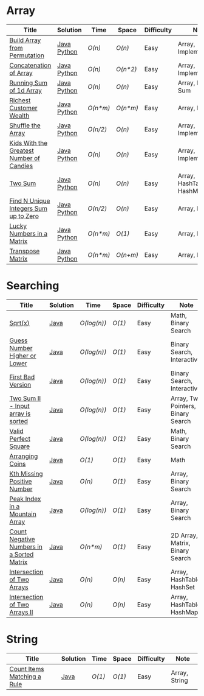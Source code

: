 # Array
|  Title                                                                                                                         | Solution                                                                                                                       | Time              | Space                   | Difficulty           | Note                                 |
|  ----------------------------------------------------------------------------------------------------------------------------- |--------------------------------------------------------------------------------------------------------------------------------| ----------------- | ------------------------| ---------------------| -------------------------------------|
|  [Build Array from Permutation](https://leetcode.com/problems/build-array-from-permutation/)                                   | [Java](./Arrays/Build-Array-from-Permutation.java)  [Python](./Arrays/Build-Array-from-Permutation.py)                         | _O(n)_            | _O(n)_                  | Easy                 | Array, Implementation                |
|  [Concatenation of Array](https://leetcode.com/problems/concatenation-of-array/)                                               | [Java](./Arrays/Concatenation-of-Array.java)  [Python](./Arrays/Concatenation-of-Array.py)                                     | _O(n)_            | _O(n*2)_                | Easy                 | Array, Implementation                |
|  [Running Sum of 1d Array](https://leetcode.com/problems/running-sum-of-1d-array/)                                             | [Java](./Arrays/Running-sum-of-1d-array.java)  [Python](./Arrays/Running-sum-of-1d-array.py)                                   | _O(n)_            | _O(n)_                  | Easy                 | Array, Prefix Sum                    |
|  [Richest Customer Wealth](https://leetcode.com/problems/richest-customer-wealth/)                                             | [Java](./Arrays/Richest-Customer-Wealth.java)  [Python](./Arrays/Richest-Customer-Wealth.py)                                   | _O(n*m)_          | _O(n*m)_                | Easy                 | Array, Matrix                        |
|  [Shuffle the Array](https://leetcode.com/problems/shuffle-the-array/)                                                         | [Java](./Arrays/Shuffle-the-Array.java)  [Python](./Arrays/Richest-Customer-Wealth.py)                                         | _O(n/2)_          | _O(n)_                  | Easy                 | Array, Implementation                |
|  [Kids With the Greatest Number of Candies](https://leetcode.com/problems/kids-with-the-greatest-number-of-candies/)           | [Java](./Arrays/Kids-With-the-Greatest-Number-of-Candies.java)  [Python](./Arrays/Kids-With-the-Greatest-Number-of-Candies.py) | _O(n)_            | _O(n)_                  | Easy                 | Array, Implementation                |
|  [Two Sum](https://leetcode.com/problems/two-sum/)                                                                             | [Java](./Arrays/Two-Sum.java)  [Python](./Arrays/Two-Sum.py)                                                                   | _O(n)_            | _O(n)_                  | Easy                 | Array, HashTable, HashMap            |
|  [Find N Unique Integers Sum up to Zero](https://leetcode.com/problems/find-n-unique-integers-sum-up-to-zero/)                 | [Java](./Arrays/Find-N-Unique-Integers-Sum-up-to-Zero.java)  [Python](./Arrays/Find-N-Unique-Integers-Sum-up-to-Zero.py)       | _O(n/2)_          | _O(n)_                  | Easy                 | Array, Math                          |
|  [Lucky Numbers in a Matrix](https://leetcode.com/problems/lucky-numbers-in-a-matrix/)                                         | [Java](./Arrays/Lucky-Numbers-in-a-Matrix.java)  [Python](./Arrays/Lucky-Numbers-in-a-Matrix.py)                               | _O(n*m)_          | _O(1)_                  | Easy                 | Array, Matrix                        |
|  [Transpose Matrix](https://leetcode.com/problems/transpose-matrix/)                                                           | [Java](./Arrays/Transpose-Matrix.java)  [Python](./Arrays/Transpose-Matrix.py)                                                 | _O(n*m)_          | _O(n+m)_                | Easy                 | Array, Matrix                        |







# Searching
|  Title                                                                                                                         | Solution                                                                                                          | Time              | Space                    | Difficulty           | Note                                 |
|  ----------------------------------------------------------------------------------------------------------------------------- | ----------------------------------------------------------------------------------------------------------------- | ----------------- | ------------------------ | ---------------------| -------------------------------------|
|  [Sqrt(x)](https://leetcode.com/problems/sqrtx/)                                                                               | [Java](./Searching/Sqrt(x).java)                                                                                  | _O(log(n))_       | _O(1)_                   | Easy                 | Math, Binary Search                  |
|  [Guess Number Higher or Lower](https://leetcode.com/problems/guess-number-higher-or-lower/)                                   | [Java](./Searching/Guess-Number-Higher-or-Lower.java)                                                             | _O(log(n))_       | _O(1)_                   | Easy                 | Binary Search, Interactive           |
|  [First Bad Version](https://leetcode.com/problems/first-bad-version/)                                                         | [Java](./Searching/First-Bad-Version.java)                                                                        | _O(log(n))_       | _O(1)_                   | Easy                 | Binary Search, Interactive           |
|  [Two Sum II - Input array is sorted](https://leetcode.com/problems/two-sum-ii-input-array-is-sorted/)                         | [Java](./Searching/Two-Sum-II-Input-array-is-sorted.java)                                                         | _O(log(n))_       | _O(1)_                   | Easy                 | Array, Two Pointers, Binary Search   |
|  [Valid Perfect Square](https://leetcode.com/problems/valid-perfect-square/)                                                   | [Java](./Searching/Valid-Perfect-Square.java)                                                                     | _O(log(n))_       | _O(1)_                   | Easy                 | Math, Binary Search                  |
|  [Arranging Coins](https://leetcode.com/problems/arranging-coins/)                                                             | [Java](./Searching/Arranging-Coins.java)                                                                          | _O(1)_            | _O(1)_                   | Easy                 | Math                                 |
|  [Kth Missing Positive Number](https://leetcode.com/problems/kth-missing-positive-number/)                                     | [Java](./Searching/Kth-Missing-Positive-Number.java)                                                              | _O(n)_            | _O(1)_                   | Easy                 | Array, Binary Search                 |
|  [Peak Index in a Mountain Array](https://leetcode.com/problems/peak-index-in-a-mountain-array/)                               | [Java](./Searching/Peak-Index-in-a-Mountain-Array.java)                                                           | _O(log(n))_       | _O(1)_                   | Easy                 | Array, Binary Search                 |
|  [Count Negative Numbers in a Sorted Matrix](https://leetcode.com/problems/count-negative-numbers-in-a-sorted-matrix/)         | [Java](./Searching/Count-Negative-Numbers-in-a-Sorted-Matrix.java)                                                | _O(n*m)_          | _O(1)_                   | Easy                 | 2D Array, Matrix, Binary Search      |
|  [Intersection of Two Arrays](https://leetcode.com/problems/intersection-of-two-arrays/)                                       | [Java](./Searching/Intersection-of-Two-Arrays.java)                                                               | _O(n)_            | _O(n)_                   | Easy                 | Array, HashTable, HashSet            |
|  [Intersection of Two Arrays II](https://leetcode.com/problems/intersection-of-two-arrays-ii/)                                 | [Java](./Searching/Intersection-of-Two-Arrays-II.java)                                                            | _O(n)_            | _O(n)_                   | Easy                 | Array, HashTable, HashMap            |






# String
|  Title                                                                                                                         | Solution                                                                                                          | Time              | Space                    | Difficulty           | Note                                 |
|  ----------------------------------------------------------------------------------------------------------------------------- | ----------------------------------------------------------------------------------------------------------------- | ----------------- | ------------------------ | ---------------------| -------------------------------------|
|  [Count Items Matching a Rule](https://leetcode.com/problems/count-items-matching-a-rule/)                                     | [Java](./String/Count-Items-Matching-a-Rule.Java)                                                                 | _O(1)_            | _O(1)_                   | Easy                 | Array, String                        |